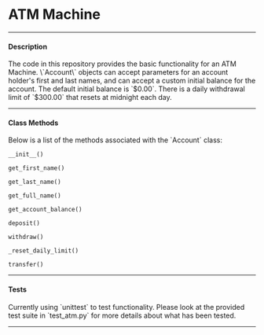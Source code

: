 __<h1>ATM Machine</h1>__
<hr>
<h4>Description</h4>
The code in this repository provides the basic functionality for an ATM Machine.
\`Account\` objects can accept parameters for an account holder's first and last names, and can accept a custom initial balance for the account.
The default initial balance is `$0.00`.
There is a daily withdrawal limit of `$300.00` that resets at midnight each day.
<hr>

<h4>Class Methods</h4>
Below is a list of the methods associated with the `Account` class:


`__init__()`



`get_first_name()`



`get_last_name()`



`get_full_name()`



`get_account_balance()`



`deposit()`



`withdraw()`



`_reset_daily_limit()`



`transfer()`



<hr>
<h4>Tests</h4>
Currently using `unittest` to test functionality.
Please look at the provided test suite in `test_atm.py` for more details about what has been tested.
<hr>
